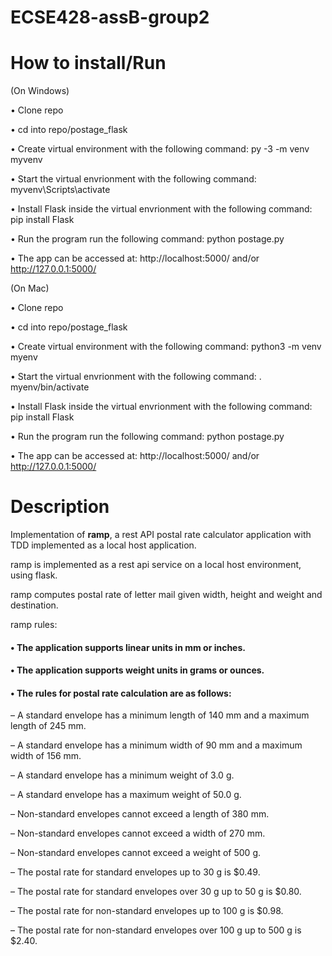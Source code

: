 # ECSE428-assB-group2

# How to install/Run

(On Windows)

• Clone repo

• cd into repo/postage_flask

• Create virtual environment with the following command:
  py -3 -m venv myvenv
  
• Start the virtual envrionment with the following command:
  myvenv\Scripts\activate
  
• Install Flask inside the virtual envrionment with the following command:
   pip install Flask
  
• Run the program run the following command:
  python postage.py
  
• The app can be accessed at:
  http://localhost:5000/ and/or http://127.0.0.1:5000/


(On Mac)

• Clone repo

• cd into repo/postage_flask

• Create virtual environment with the following command:
  python3 -m venv myenv
  
• Start the virtual envrionment with the following command:
  . myenv/bin/activate
  
• Install Flask inside the virtual envrionment with the following command:
    pip install Flask
  
• Run the program run the following command:
  python postage.py
  
• The app can be accessed at:
  http://localhost:5000/ and/or http://127.0.0.1:5000/

# Description

Implementation of **ramp**, a rest API postal rate calculator application with TDD implemented as a local host application.

ramp is implemented as a rest api service on a local host environment, using flask.

ramp computes postal rate of letter mail given width, height and weight and destination.

ramp rules: 

#### • The application supports linear units in mm or inches.

#### • The application supports weight units in grams or ounces.

#### • The rules for postal rate calculation are as follows:

– A standard envelope has a minimum length of 140 mm and a maximum length of 245 mm.

– A standard envelope has a minimum width of 90 mm and a maximum width of 156 mm.

– A standard envelope has a minimum weight of 3.0 g.

– A standard envelope has a maximum weight of 50.0 g.

– Non-standard envelopes cannot exceed a length of 380 mm.

– Non-standard envelopes cannot exceed a width of 270 mm.

– Non-standard envelopes cannot exceed a weight of 500 g.

– The postal rate for standard envelopes up to 30 g is $0.49.

– The postal rate for standard envelopes over 30 g up to 50 g is $0.80.

– The postal rate for non-standard envelopes up to 100 g is $0.98.

– The postal rate for non-standard envelopes over 100 g up to 500 g is $2.40.
